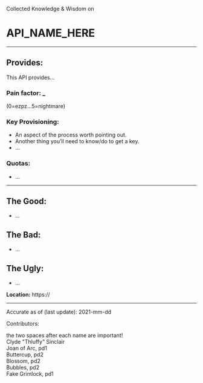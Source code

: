 Collected Knowledge & Wisdom on
# API_NAME_HERE
---
## Provides:
This API provides...



### Pain factor: _
(0=ezpz...5=nightmare)

### Key Provisioning:     

- An aspect of the process worth pointing out.
- Another thing you’ll need to know/do to get a key.
- ...
### Quotas:
- ...

---

## The Good:
- ...
## The Bad:
- ...
## The Ugly:
- ...


**Location:** https://

---

Accurate as of (last update):    2021-mm-dd

Contributors:

the two spaces after each name are important!  
Clyde "Thluffy" Sinclair  
Joan of Arc, pd1  
Buttercup, pd2  
Blossom, pd2  
Bubbles, pd2  
Fake Grimlock, pd1  
